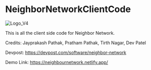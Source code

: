 # NeighborNetworkClientCode

![Logo_V4](https://user-images.githubusercontent.com/49925882/190212926-758c916f-8992-4a63-ab5b-9dacd88f8dc9.png)

This is all the client side code for Neighbor Network.

Credits: Jayprakash Pathak, Pratham Pathak, Tirth Nagar, Dev Patel

Devpost: https://devpost.com/software/neighbor-network

Demo Link: https://neighbournetwork.netlify.app/

